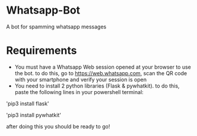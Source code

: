 # Whatsapp-Bot
A bot for spamming whatsapp messages
# Requirements
- You must have a Whatsapp Web session opened at your browser to use the bot. to do this, go to https://web.whatsapp.com, scan the QR code with your smartphone and verify your session is open
- You need to install 2 python libraries (Flask & pywhatkit). to do this, paste the following lines in your powershell terminal:

'pip3 install flask'

'pip3 install pywhatkit'

after doing this you should be ready to go!
